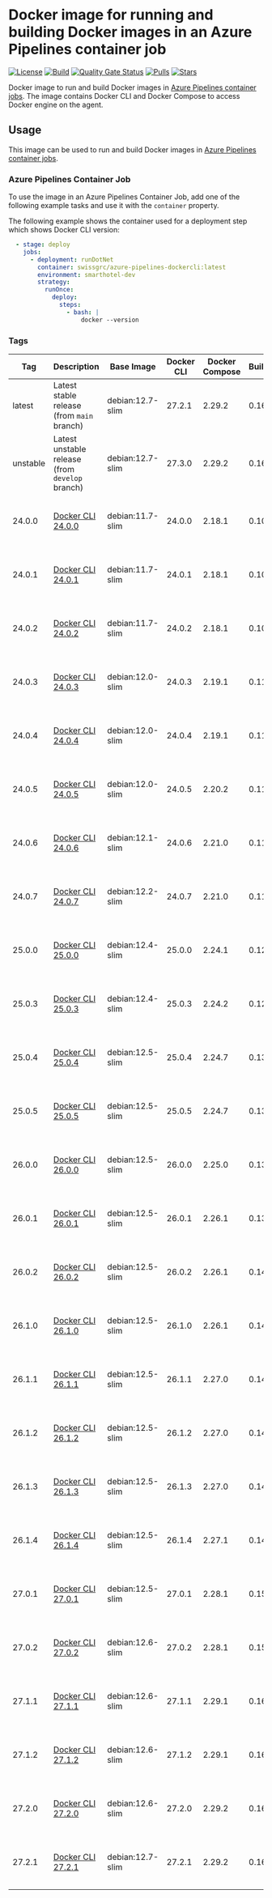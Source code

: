 # Docker image for running and building Docker images in an Azure Pipelines container job

<!-- markdownlint-disable MD013 -->
[![License](https://img.shields.io/badge/license-MIT-blue.svg?style=flat-square)](https://github.com/swissgrc/docker-azure-pipelines-dockercli/blob/main/LICENSE) [![Build](https://img.shields.io/github/actions/workflow/status/swissgrc/docker-azure-pipelines-dockercli/publish.yml?branch=develop&style=flat-square)](https://github.com/swissgrc/docker-azure-pipelines-dockercli/actions/workflows/publish.yml) [![Quality Gate Status](https://sonarcloud.io/api/project_badges/measure?project=swissgrc_docker-azure-pipelines-dockercli&metric=alert_status)](https://sonarcloud.io/summary/new_code?id=swissgrc_docker-azure-pipelines-dockercli) [![Pulls](https://img.shields.io/docker/pulls/swissgrc/azure-pipelines-dockercli.svg?style=flat-square)](https://hub.docker.com/r/swissgrc/azure-pipelines-dockercli) [![Stars](https://img.shields.io/docker/stars/swissgrc/azure-pipelines-dockercli.svg?style=flat-square)](https://hub.docker.com/r/swissgrc/azure-pipelines-dockercli)
<!-- markdownlint-restore -->

Docker image to run and build Docker images in [Azure Pipelines container jobs].
The image contains Docker CLI and Docker Compose to access Docker engine on the agent.

## Usage

This image can be used to run and build Docker images in [Azure Pipelines container jobs].

### Azure Pipelines Container Job

To use the image in an Azure Pipelines Container Job, add one of the following example tasks and use it with the `container` property.

The following example shows the container used for a deployment step which shows Docker CLI version:

```yaml
  - stage: deploy
    jobs:
      - deployment: runDotNet
        container: swissgrc/azure-pipelines-dockercli:latest
        environment: smarthotel-dev
        strategy:
          runOnce:
            deploy:
              steps:
                - bash: |
                    docker --version
```

### Tags

| Tag        | Description                                                                  | Base Image       | Docker CLI | Docker Compose | BuildX | Size                                                                                                                               |
|------------|------------------------------------------------------------------------------|------------------|------------|----------------|--------|------------------------------------------------------------------------------------------------------------------------------------|
| latest     | Latest stable release (from `main` branch)                                   | debian:12.7-slim | 27.2.1     | 2.29.2         | 0.16.2 | ![Docker Image Size (tag)](https://img.shields.io/docker/image-size/swissgrc/azure-pipelines-dockercli/latest?style=flat-square)   |
| unstable   | Latest unstable release (from `develop` branch)                              | debian:12.7-slim | 27.3.0     | 2.29.2         | 0.16.2 | ![Docker Image Size (tag)](https://img.shields.io/docker/image-size/swissgrc/azure-pipelines-dockercli/unstable?style=flat-square) |
| 24.0.0     | [Docker CLI 24.0.0](https://docs.docker.com/engine/release-notes/24.0/#2400) | debian:11.7-slim | 24.0.0     | 2.18.1         | 0.10.4 | ![Docker Image Size (tag)](https://img.shields.io/docker/image-size/swissgrc/azure-pipelines-dockercli/24.0.0?style=flat-square)   |
| 24.0.1     | [Docker CLI 24.0.1](https://docs.docker.com/engine/release-notes/24.0/#2401) | debian:11.7-slim | 24.0.1     | 2.18.1         | 0.10.4 | ![Docker Image Size (tag)](https://img.shields.io/docker/image-size/swissgrc/azure-pipelines-dockercli/24.0.1?style=flat-square)   |
| 24.0.2     | [Docker CLI 24.0.2](https://docs.docker.com/engine/release-notes/24.0/#2402) | debian:11.7-slim | 24.0.2     | 2.18.1         | 0.10.5 | ![Docker Image Size (tag)](https://img.shields.io/docker/image-size/swissgrc/azure-pipelines-dockercli/24.0.2?style=flat-square)   |
| 24.0.3     | [Docker CLI 24.0.3](https://docs.docker.com/engine/release-notes/24.0/#2403) | debian:12.0-slim | 24.0.3     | 2.19.1         | 0.11.1 | ![Docker Image Size (tag)](https://img.shields.io/docker/image-size/swissgrc/azure-pipelines-dockercli/24.0.3?style=flat-square)   |
| 24.0.4     | [Docker CLI 24.0.4](https://docs.docker.com/engine/release-notes/24.0/#2404) | debian:12.0-slim | 24.0.4     | 2.19.1         | 0.11.1 | ![Docker Image Size (tag)](https://img.shields.io/docker/image-size/swissgrc/azure-pipelines-dockercli/24.0.4?style=flat-square)   |
| 24.0.5     | [Docker CLI 24.0.5](https://docs.docker.com/engine/release-notes/24.0/#2405) | debian:12.0-slim | 24.0.5     | 2.20.2         | 0.11.2 | ![Docker Image Size (tag)](https://img.shields.io/docker/image-size/swissgrc/azure-pipelines-dockercli/24.0.5?style=flat-square)   |
| 24.0.6     | [Docker CLI 24.0.6](https://docs.docker.com/engine/release-notes/24.0/#2406) | debian:12.1-slim | 24.0.6     | 2.21.0         | 0.11.2 | ![Docker Image Size (tag)](https://img.shields.io/docker/image-size/swissgrc/azure-pipelines-dockercli/24.0.6?style=flat-square)   |
| 24.0.7     | [Docker CLI 24.0.7](https://docs.docker.com/engine/release-notes/24.0/#2407) | debian:12.2-slim | 24.0.7     | 2.21.0         | 0.11.2 | ![Docker Image Size (tag)](https://img.shields.io/docker/image-size/swissgrc/azure-pipelines-dockercli/24.0.7?style=flat-square)   |
| 25.0.0     | [Docker CLI 25.0.0](https://docs.docker.com/engine/release-notes/25.0/#2500) | debian:12.4-slim | 25.0.0     | 2.24.1         | 0.12.1 | ![Docker Image Size (tag)](https://img.shields.io/docker/image-size/swissgrc/azure-pipelines-dockercli/25.0.0?style=flat-square)   |
| 25.0.3     | [Docker CLI 25.0.3](https://docs.docker.com/engine/release-notes/25.0/#2503) | debian:12.4-slim | 25.0.3     | 2.24.2         | 0.12.1 | ![Docker Image Size (tag)](https://img.shields.io/docker/image-size/swissgrc/azure-pipelines-dockercli/25.0.3?style=flat-square)   |
| 25.0.4     | [Docker CLI 25.0.4](https://docs.docker.com/engine/release-notes/25.0/#2504) | debian:12.5-slim | 25.0.4     | 2.24.7         | 0.13.0 | ![Docker Image Size (tag)](https://img.shields.io/docker/image-size/swissgrc/azure-pipelines-dockercli/25.0.4?style=flat-square)   |
| 25.0.5     | [Docker CLI 25.0.5](https://docs.docker.com/engine/release-notes/25.0/#2505) | debian:12.5-slim | 25.0.5     | 2.24.7         | 0.13.1 | ![Docker Image Size (tag)](https://img.shields.io/docker/image-size/swissgrc/azure-pipelines-dockercli/25.0.5?style=flat-square)   |
| 26.0.0     | [Docker CLI 26.0.0](https://docs.docker.com/engine/release-notes/26.0/#2600) | debian:12.5-slim | 26.0.0     | 2.25.0         | 0.13.1 | ![Docker Image Size (tag)](https://img.shields.io/docker/image-size/swissgrc/azure-pipelines-dockercli/26.0.0?style=flat-square)   |
| 26.0.1     | [Docker CLI 26.0.1](https://docs.docker.com/engine/release-notes/26.0/#2601) | debian:12.5-slim | 26.0.1     | 2.26.1         | 0.13.1 | ![Docker Image Size (tag)](https://img.shields.io/docker/image-size/swissgrc/azure-pipelines-dockercli/26.0.1?style=flat-square)   |
| 26.0.2     | [Docker CLI 26.0.2](https://docs.docker.com/engine/release-notes/26.0/#2602) | debian:12.5-slim | 26.0.2     | 2.26.1         | 0.14.0 | ![Docker Image Size (tag)](https://img.shields.io/docker/image-size/swissgrc/azure-pipelines-dockercli/26.0.2?style=flat-square)   |
| 26.1.0     | [Docker CLI 26.1.0](https://docs.docker.com/engine/release-notes/26.1/#2610) | debian:12.5-slim | 26.1.0     | 2.26.1         | 0.14.0 | ![Docker Image Size (tag)](https://img.shields.io/docker/image-size/swissgrc/azure-pipelines-dockercli/26.1.0?style=flat-square)   |
| 26.1.1     | [Docker CLI 26.1.1](https://docs.docker.com/engine/release-notes/26.1/#2611) | debian:12.5-slim | 26.1.1     | 2.27.0         | 0.14.0 | ![Docker Image Size (tag)](https://img.shields.io/docker/image-size/swissgrc/azure-pipelines-dockercli/26.1.1?style=flat-square)   |
| 26.1.2     | [Docker CLI 26.1.2](https://docs.docker.com/engine/release-notes/26.1/#2612) | debian:12.5-slim | 26.1.2     | 2.27.0         | 0.14.0 | ![Docker Image Size (tag)](https://img.shields.io/docker/image-size/swissgrc/azure-pipelines-dockercli/26.1.2?style=flat-square)   |
| 26.1.3     | [Docker CLI 26.1.3](https://docs.docker.com/engine/release-notes/26.1/#2613) | debian:12.5-slim | 26.1.3     | 2.27.0         | 0.14.0 | ![Docker Image Size (tag)](https://img.shields.io/docker/image-size/swissgrc/azure-pipelines-dockercli/26.1.3?style=flat-square)   |
| 26.1.4     | [Docker CLI 26.1.4](https://docs.docker.com/engine/release-notes/26.1/#2614) | debian:12.5-slim | 26.1.4     | 2.27.1         | 0.14.1 | ![Docker Image Size (tag)](https://img.shields.io/docker/image-size/swissgrc/azure-pipelines-dockercli/26.1.4?style=flat-square)   |
| 27.0.1     | [Docker CLI 27.0.1](https://docs.docker.com/engine/release-notes/27.1/#2701) | debian:12.5-slim | 27.0.1     | 2.28.1         | 0.15.1 | ![Docker Image Size (tag)](https://img.shields.io/docker/image-size/swissgrc/azure-pipelines-dockercli/27.0.1?style=flat-square)   |
| 27.0.2     | [Docker CLI 27.0.2](https://docs.docker.com/engine/release-notes/27.1/#2702) | debian:12.6-slim | 27.0.2     | 2.28.1         | 0.15.1 | ![Docker Image Size (tag)](https://img.shields.io/docker/image-size/swissgrc/azure-pipelines-dockercli/27.0.2?style=flat-square)   |
| 27.1.1     | [Docker CLI 27.1.1](https://docs.docker.com/engine/release-notes/27.1/#2711) | debian:12.6-slim | 27.1.1     | 2.29.1         | 0.16.1 | ![Docker Image Size (tag)](https://img.shields.io/docker/image-size/swissgrc/azure-pipelines-dockercli/27.1.1?style=flat-square)   |
| 27.1.2     | [Docker CLI 27.1.2](https://docs.docker.com/engine/release-notes/27.1/#2712) | debian:12.6-slim | 27.1.2     | 2.29.1         | 0.16.2 | ![Docker Image Size (tag)](https://img.shields.io/docker/image-size/swissgrc/azure-pipelines-dockercli/27.1.2?style=flat-square)   |
| 27.2.0     | [Docker CLI 27.2.0](https://docs.docker.com/engine/release-notes/27.1/#2720) | debian:12.6-slim | 27.2.0     | 2.29.2         | 0.16.2 | ![Docker Image Size (tag)](https://img.shields.io/docker/image-size/swissgrc/azure-pipelines-dockercli/27.2.0?style=flat-square)   |
| 27.2.1     | [Docker CLI 27.2.1](https://docs.docker.com/engine/release-notes/27.1/#2721) | debian:12.7-slim | 27.2.1     | 2.29.2         | 0.16.2 | ![Docker Image Size (tag)](https://img.shields.io/docker/image-size/swissgrc/azure-pipelines-dockercli/27.2.1?style=flat-square)   |

[Azure Pipelines container jobs]: https://docs.microsoft.com/en-us/azure/devops/pipelines/process/container-phases
